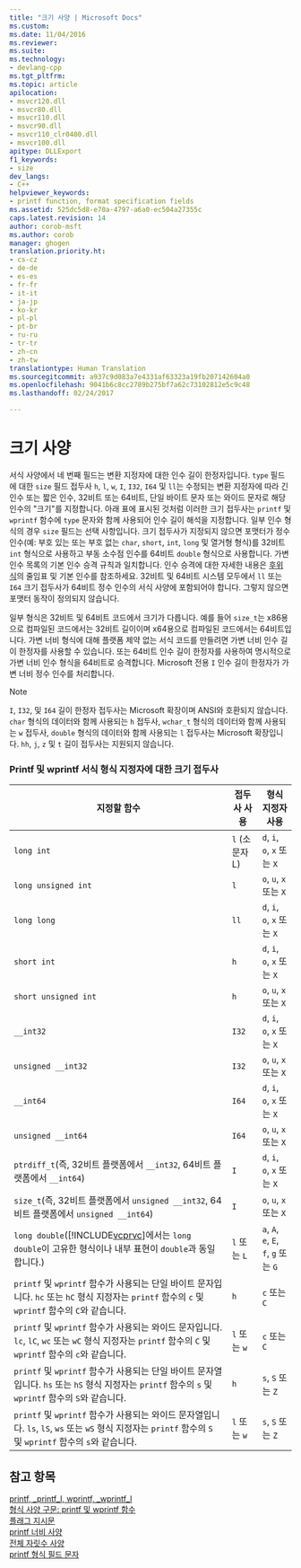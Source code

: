 ```yaml
---
title: "크기 사양 | Microsoft Docs"
ms.custom: 
ms.date: 11/04/2016
ms.reviewer: 
ms.suite: 
ms.technology:
- devlang-cpp
ms.tgt_pltfrm: 
ms.topic: article
apilocation:
- msvcr120.dll
- msvcr80.dll
- msvcr110.dll
- msvcr90.dll
- msvcr110_clr0400.dll
- msvcr100.dll
apitype: DLLExport
f1_keywords:
- size
dev_langs:
- C++
helpviewer_keywords:
- printf function, format specification fields
ms.assetid: 525dc5d8-e70a-4797-a6a0-ec504a27355c
caps.latest.revision: 14
author: corob-msft
ms.author: corob
manager: ghogen
translation.priority.ht:
- cs-cz
- de-de
- es-es
- fr-fr
- it-it
- ja-jp
- ko-kr
- pl-pl
- pt-br
- ru-ru
- tr-tr
- zh-cn
- zh-tw
translationtype: Human Translation
ms.sourcegitcommit: a937c9d083a7e4331af63323a19fb207142604a0
ms.openlocfilehash: 9041b6c8cc2789b275bf7a62c73102812e5c9c48
ms.lasthandoff: 02/24/2017

---
```

# <a name="size-specification"></a>크기 사양
서식 사양에서 네 번째 필드는 변환 지정자에 대한 인수 길이 한정자입니다. `type` 필드에 대한 `size` 필드 접두사 `h`, `l`, `w`, `I`, `I32`, `I64` 및 `ll`는 수정되는 변환 지정자에 따라 긴 인수 또는 짧은 인수, 32비트 또는 64비트, 단일 바이트 문자 또는 와이드 문자로 해당 인수의 "크기"를 지정합니다. 아래 표에 표시된 것처럼 이러한 크기 접두사는 `printf` 및 `wprintf` 함수에 `type` 문자와 함께 사용되어 인수 길이 해석을 지정합니다. 일부 인수 형식의 경우 `size` 필드는 선택 사항입니다. 
크기 접두사가 지정되지 않으면 포맷터가 정수 인수(예: 부호 있는 또는 부호 없는 `char`, `short`, `int`, `long` 및 열거형 형식)를 32비트 `int` 형식으로 사용하고 부동 소수점 인수를 64비트 `double` 형식으로 사용합니다. 가변 인수 목록의 기본 인수 승격 규칙과 일치합니다. 인수 승격에 대한 자세한 내용은 [후위 식](../cpp/postfix-expressions.md)의 줄임표 및 기본 인수를 참조하세요. 32비트 및 64비트 시스템 모두에서 `ll` 또는 `I64` 크기 접두사가 64비트 정수 인수의 서식 사양에 포함되어야 합니다. 그렇지 않으면 포맷터 동작이 정의되지 않습니다.  
  
 일부 형식은 32비트 및 64비트 코드에서 크기가 다릅니다. 예를 들어 `size_t`는 x86용으로 컴파일된 코드에서는 32비트 길이이며 x64용으로 컴파일된 코드에서는 64비트입니다. 가변 너비 형식에 대해 플랫폼 제약 없는 서식 코드를 만들려면 가변 너비 인수 길이 한정자를 사용할 수 있습니다. 또는 64비트 인수 길이 한정자를 사용하여 명시적으로 가변 너비 인수 형식을 64비트로 승격합니다. Microsoft 전용 `I` 인수 길이 한정자가 가변 너비 정수 인수를 처리합니다.  
  
> [!NOTE]
>  `I`, `I32`, 및 `I64` 길이 한정자 접두사는 Microsoft 확장이며 ANSI와 호환되지 않습니다. `char` 형식의 데이터와 함께 사용되는 `h` 접두사, `wchar_t` 형식의 데이터와 함께 사용되는 `w` 접두사, `double` 형식의 데이터와 함께 사용되는 `l` 접두사는 Microsoft 확장입니다. `hh`, `j`, `z` 및 `t` 길이 접두사는 지원되지 않습니다.  
  
### <a name="size-prefixes-for-printf-and-wprintf-format-type-specifiers"></a>Printf 및 wprintf 서식 형식 지정자에 대한 크기 접두사  
  
|지정할 함수|접두사 사용|형식 지정자 사용|  
|----------------|----------------|-------------------------|  
|`long int`|`l` (소문자 L)|`d`, `i`, `o`, `x` 또는 `X`|  
|`long unsigned int`|`l`|`o`, `u`, `x` 또는 `X`|  
|`long long`|`ll`|`d`, `i`, `o`, `x` 또는 `X`|  
|`short int`|`h`|`d`, `i`, `o`, `x` 또는 `X`|  
|`short unsigned int`|`h`|`o`, `u`, `x` 또는 `X`|  
|`__int32`|`I32`|`d`, `i`, `o`, `x` 또는 `X`|  
|`unsigned __int32`|`I32`|`o`, `u`, `x` 또는 `X`|  
|`__int64`|`I64`|`d`, `i`, `o`, `x` 또는 `X`|  
|`unsigned __int64`|`I64`|`o`, `u`, `x` 또는 `X`|  
|`ptrdiff_t`(즉, 32비트 플랫폼에서 `__int32`, 64비트 플랫폼에서 `__int64`)|`I`|`d`, `i`, `o`, `x` 또는 `X`|  
|`size_t`(즉, 32비트 플랫폼에서 `unsigned __int32`, 64비트 플랫폼에서 `unsigned __int64`)|`I`|`o`, `u`, `x` 또는 `X`|  
|`long double`([!INCLUDE[vcprvc](../build/includes/vcprvc_md.md)]에서는 `long double`이 고유한 형식이나 내부 표현이 `double`과 동일합니다.)|`l` 또는 `L`|`a`, `A`, `e`, `E`, `f`, `g` 또는 `G`|  
|`printf` 및 `wprintf` 함수가 사용되는 단일 바이트 문자입니다. `hc` 또는 `hC` 형식 지정자는 `printf` 함수의 `c` 및 `wprintf` 함수의 `C`와 같습니다.|`h`|`c` 또는 `C`|  
|`printf` 및 `wprintf` 함수가 사용되는 와이드 문자입니다. `lc`, `lC`, `wc` 또는 `wC` 형식 지정자는 `printf` 함수의 `C` 및 `wprintf` 함수의 `c`와 같습니다.|`l` 또는 `w`|`c` 또는 `C`|  
|`printf` 및 `wprintf` 함수가 사용되는 단일 바이트 문자열입니다. `hs` 또는 `hS` 형식 지정자는 `printf` 함수의 `s` 및 `wprintf` 함수의 `S`와 같습니다.|`h`|`s`, `S` 또는 `Z`|  
|`printf` 및 `wprintf` 함수가 사용되는 와이드 문자열입니다. `ls`, `lS`, `ws` 또는 `wS` 형식 지정자는 `printf` 함수의 `S` 및 `wprintf` 함수의 `s`와 같습니다.|`l` 또는 `w`|`s`, `S` 또는 `Z`|  
  
## <a name="see-also"></a>참고 항목  
 [printf, _printf_l, wprintf, _wprintf_l](../c-runtime-library/reference/printf-printf-l-wprintf-wprintf-l.md)   
 [형식 사양 구문: printf 및 wprintf 함수](../c-runtime-library/format-specification-syntax-printf-and-wprintf-functions.md)   
 [플래그 지시문](../c-runtime-library/flag-directives.md)   
 [printf 너비 사양](../c-runtime-library/printf-width-specification.md)   
 [전체 자릿수 사양](../c-runtime-library/precision-specification.md)   
 [printf 형식 필드 문자](../c-runtime-library/printf-type-field-characters.md)
